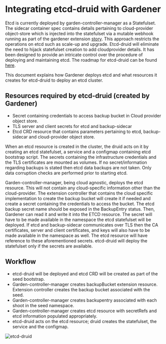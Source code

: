 # Integrating etcd-druid with Gardener

Etcd is currently deployed by garden-controller-manager as a Statefulset. The sidecar container spec contains details pertaining to cloud-provider object-store which is injected into the statefulset via a mutable webhook running as part of the gardener extension [story](https://github.com/gardener/gardener/blob/master/docs/extensions/controlplane-webhooks.md#what-needs-to-be-implemented-to-support-a-new-cloud-provider).  This approach restricts the operations on etcd such as scale-up and upgrade. Etcd-druid will eliminate the need to hijack statefulset creation to add cloudprovider details. It has been designed to provide an intricate control over the procedure of deploying and maintaining etcd. The roadmap for etcd-druid can be found [here](https://github.com/gardener/etcd-druid/issues/2).

This document explains how Gardener deploys etcd and what resources it creates for etcd-druid to deploy an etcd cluster.

## Resources required by etcd-druid (created by Gardener)

* Secret containing credentials to access backup bucket in Cloud provider object store.
* TLS server and client secrets for etcd and backup-sidecar
* Etcd CRD resource that contains parameters pertaining to etcd, backup-sidecar and cloud-provider object store.

When an etcd resource is created in the cluster, the druid acts on it by creating an etcd statefulset, a service and a configmap containing etcd bootstrap script. The secrets containing the infrastructure credentials and the TLS certificates are mounted as volumes. If no secret/information regarding backups is stated then etcd data backups are not taken. Only data corruption checks are performed prior to starting etcd.

Garden-controller-manager, being cloud agnostic, deploys the etcd resource. This will not contain any cloud-specific information other than the cloud-provider. The extension controller that contains the cloud specific implementation to create the backup bucket will create it if needed and create a secret containing the credentials to access the bucket. The etcd backup secret name should be exposed in the BackupEntry status. Then, Gardener can read it and write it into the ETCD resource. The secret will have to be made available in the namespace the etcd statefulset will be deployed. If etcd and backup-sidecar communicates over TLS then the CA certificates, server and client certificates, and keys will also have to be made available in the namespace as well. The etcd resource will have reference to these aforementioned secrets. etcd-druid will deploy the statefulset only if the secrets are available.

## Workflow
* etcd-druid will be deployed and etcd CRD will be created as part of the seed bootstrap.
* Garden-controller-manager creates backupBucket extension resource. Extension controller creates the backup bucket associated with the seed.
* Garden-controller-manager creates backupentry associated with each shoot in the seed namespace.
* Garden-controller-manager creates etcd resource with secretRefs and etcd information populated appropriately.
* etcd-druid acts on the etcd resource; druid creates the statefulset, the service and the configmap.

![etcd-druid](./druid_integration.png)
